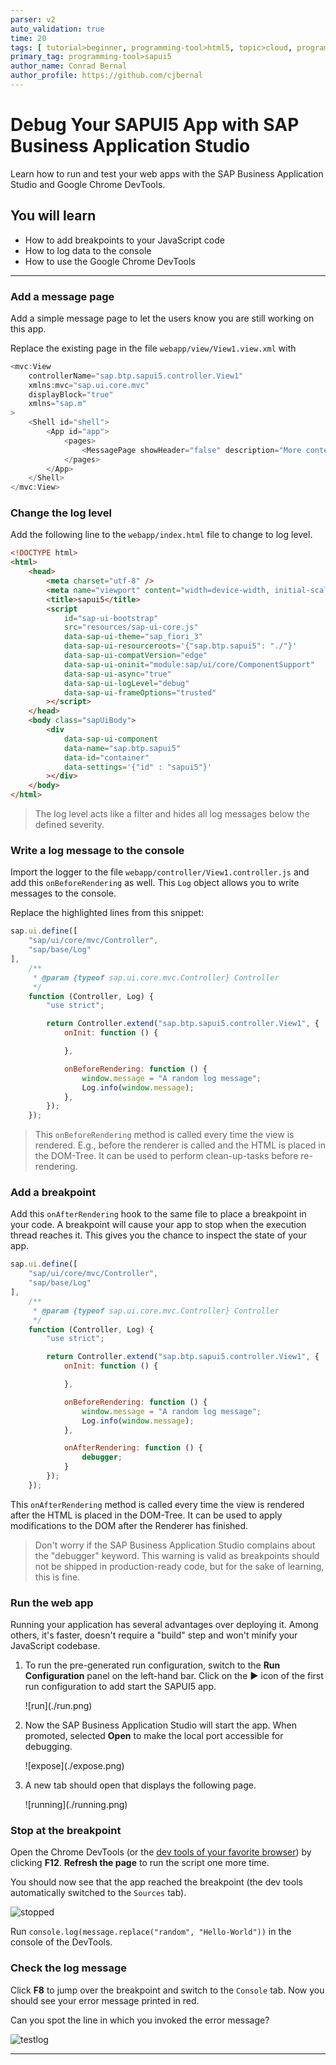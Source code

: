 ```yaml
---
parser: v2
auto_validation: true
time: 20
tags: [ tutorial>beginner, programming-tool>html5, topic>cloud, programming-tool>javascript, products>sap-btp-cloud-foundry-environment, products>sap-business-application-studio]
primary_tag: programming-tool>sapui5
author_name: Conrad Bernal
author_profile: https://github.com/cjbernal
---
```



# Debug Your SAPUI5 App with SAP Business Application Studio
<!-- description --> Learn how to run and test your web apps with the SAP Business Application Studio and Google Chrome DevTools.

## You will learn
  - How to add breakpoints to your JavaScript code
  - How to log data to the console
  - How to use the Google Chrome DevTools

---

### Add a message page

Add a simple message page to let the users know you are still working on this app.

Replace the existing page in the file `webapp/view/View1.view.xml` with
```JavaScript [10]
<mvc:View
    controllerName="sap.btp.sapui5.controller.View1"
    xmlns:mvc="sap.ui.core.mvc"
    displayBlock="true"
    xmlns="sap.m"
>
	<Shell id="shell">
		<App id="app">
			<pages>
				<MessagePage showHeader="false" description="More content to come" text="Stay tuned!" icon="sap-icon://home"/>
			</pages>
		</App>
	</Shell>
</mvc:View>

```

### Change the log level

Add the following line to the `webapp/index.html` file to change to log level.
```HTML [15]
<!DOCTYPE html>
<html>
    <head>
        <meta charset="utf-8" />
        <meta name="viewport" content="width=device-width, initial-scale=1.0" />
        <title>sapui5</title>
        <script
            id="sap-ui-bootstrap"
            src="resources/sap-ui-core.js"
            data-sap-ui-theme="sap_fiori_3"
            data-sap-ui-resourceroots='{"sap.btp.sapui5": "./"}'
            data-sap-ui-compatVersion="edge"
            data-sap-ui-oninit="module:sap/ui/core/ComponentSupport"
            data-sap-ui-async="true"
			data-sap-ui-logLevel="debug"
            data-sap-ui-frameOptions="trusted"
        ></script>
    </head>
    <body class="sapUiBody">
        <div
            data-sap-ui-component
            data-name="sap.btp.sapui5"
            data-id="container"
            data-settings='{"id" : "sapui5"}'
        ></div>
    </body>
</html>

```

> The log level acts like a filter and hides all log messages below the defined severity.


### Write a log message to the console

Import the logger to the file `webapp/controller/View1.controller.js` and add this `onBeforeRendering` as well. This `Log` object allows you to write messages to the console.

Replace the highlighted lines from this snippet:
```JavaScript [2,3,8,14-19]
sap.ui.define([
    "sap/ui/core/mvc/Controller",
    "sap/base/Log"
],
	/**
	 * @param {typeof sap.ui.core.mvc.Controller} Controller
	 */
    function (Controller, Log) {
        "use strict";

        return Controller.extend("sap.btp.sapui5.controller.View1", {
            onInit: function () {

            },

            onBeforeRendering: function () {
                window.message = "A random log message";
                Log.info(window.message);
            },
        });
    });
```


> This `onBeforeRendering` method is called every time the view is rendered. E.g., before the renderer is called and the HTML is placed in the DOM-Tree. It can be used to perform clean-up-tasks before re-rendering.

### Add a breakpoint

Add this `onAfterRendering` hook to the same file to place a breakpoint in your code. A breakpoint will cause your app to stop when the execution thread reaches it. This gives you the chance to inspect the state of your app.
```JavaScript [21-23]
sap.ui.define([
    "sap/ui/core/mvc/Controller",
    "sap/base/Log"
],
	/**
	 * @param {typeof sap.ui.core.mvc.Controller} Controller
	 */
    function (Controller, Log) {
        "use strict";

        return Controller.extend("sap.btp.sapui5.controller.View1", {
            onInit: function () {

            },

            onBeforeRendering: function () {
                window.message = "A random log message";
                Log.info(window.message);
            },

            onAfterRendering: function () {
                debugger;
            }
        });
    });

```

This `onAfterRendering` method is called every time the view is rendered after the HTML is placed in the DOM-Tree. It can be used to apply modifications to the DOM after the Renderer has finished.


> Don't worry if the SAP Business Application Studio complains about the "debugger" keyword. This warning is valid as breakpoints should not be shipped in production-ready code, but for the sake of learning, this is fine.


### Run the web app

Running your application has several advantages over deploying it. Among others, it's faster, doesn't require a "build" step and won't minify your JavaScript codebase.

1. To run the pre-generated run configuration, switch to the **Run Configuration** panel on the left-hand bar. Click on the **▶️** icon of the first run configuration to add start the SAPUI5 app.

    <!-- border -->![run](./run.png)


2. Now the SAP Business Application Studio will start the app. When promoted, selected **Open** to make the local port accessible for debugging.

    <!-- border -->![expose](./expose.png)


3. A new tab should open that displays the following page.

    <!-- border -->![running](./running.png)


### Stop at the breakpoint
Open the Chrome DevTools (or the [dev tools of your favorite browser](https://www.lifewire.com/web-browser-developer-tools-3988965)) by clicking **F12**. **Refresh the page** to run the script one more time.

You should now see that the app reached the breakpoint (the dev tools automatically switched to the `Sources` tab).

![stopped](./stopped.png)

Run `console.log(message.replace("random", "Hello-World"))` in the console of the DevTools.

### Check the log message

Click **F8** to jump over the breakpoint and switch to the `Console` tab.
Now you should see your error message printed in red.

Can you spot the line in which you invoked the error message?

![testlog](./testlog.png)


---
